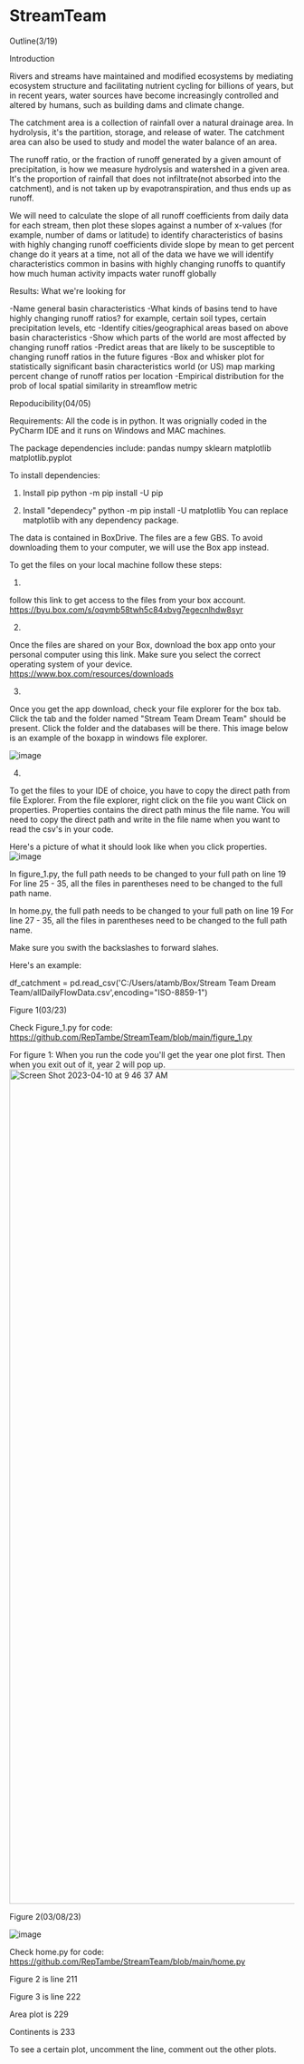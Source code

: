 # StreamTeam

Outline(3/19)

Introduction

Rivers and streams have maintained and modified ecosystems by mediating ecosystem structure and facilitating nutrient cycling for billions of years, but in recent years, water sources have become increasingly controlled and altered by humans, such as building dams and climate change.

The catchment area is a collection of rainfall over a natural drainage area.  In hydrolysis, it's the partition, storage, and release of water. The catchment area can also be used to study and model the water balance of an area. 

The runoff ratio, or the fraction of runoff generated by a given amount of precipitation, is how we measure hydrolysis and watershed in a given area. It's the proportion of rainfall that does not infiltrate(not absorbed into the catchment), and is not taken up by evapotranspiration, and thus ends up as runoff. 

We will need to calculate the slope of all runoff coefficients from daily data for each stream, then plot these slopes against a number of x-values (for example, number of dams or latitude) to identify characteristics of basins with highly changing runoff coefficients
divide slope by mean to get percent change
do it years at a time, not all of the data we have
we will identify characteristics common in basins with highly changing runoffs to quantify how much human activity impacts water runoff globally

Results: What we're looking for

-Name general basin characteristics
-What kinds of basins tend to have highly changing runoff ratios? for example, certain soil types, certain precipitation levels, etc
-Identify cities/geographical areas based on above basin characteristics
-Show which parts of the world are most affected by changing runoff ratios
-Predict areas that are likely to be susceptible to changing runoff ratios in the future
figures
-Box and whisker plot for statistically significant basin characteristics
world (or US) map marking percent change of runoff ratios per location
-Empirical distribution for the prob of local spatial similarity in streamflow metric


Repoducibility(04/05)

Requirements:
All the code is in python. It was orignially coded in the PyCharm IDE and it runs on Windows and MAC machines.

The package dependencies include:
pandas
numpy
sklearn
matplotlib
matplotlib.pyplot

To install dependencies:
1. Install pip
  python -m pip install -U pip
  
2. Install "dependecy"
  python -m pip install -U matplotlib
  You can replace matplotlib with any dependency package.
  


The data is contained in BoxDrive. The files are a few GBS. To avoid downloading them to your computer, we will use the Box app instead.

To get the files on your local machine follow these steps:

1.
follow this link to get access to the files from your box account. 
https://byu.box.com/s/oqvmb58twh5c84xbvg7egecnlhdw8syr

2.
Once the files are shared on your Box, download the box app onto your personal computer using this link. Make sure you select the correct operating system of your device.
https://www.box.com/resources/downloads

3.
Once you get the app download, check your file explorer for the box tab. Click the tab and the folder named "Stream Team Dream Team" should be present. Click the folder and the databases will be there. This image below is an example of the boxapp in windows file explorer.

![image](https://user-images.githubusercontent.com/56054621/230814321-1ea02fab-b1ec-4b22-a50c-51216842cbd3.png)

4.
To get the files to your IDE of choice, you have to copy the direct path from file Explorer.
From the file explorer, right click on the file you want
Click on properties.
Properties contains the direct path minus the file name. You will need to copy the direct path and write in the file name when you want to read the csv's in your code.

Here's a picture of what it should look like when you click properties. 
![image](https://user-images.githubusercontent.com/56054621/230815828-539eb2cd-8214-4cf5-83ec-7808b8160876.png)


In figure_1.py, the full path needs to be changed to your full path on line 19
For line 25 - 35, all the files in parentheses need to be changed to the full path name. 

In home.py, the full path needs to be changed to your full path on line 19
For line 27 - 35, all the files in parentheses need to be changed to the full path name.

Make sure you swith the backslashes to forward slahes. 

Here's an example:

df_catchment = pd.read_csv('C:/Users/atamb/Box/Stream Team Dream Team/allDailyFlowData.csv',encoding="ISO-8859-1")

Figure 1(03/23)

Check Figure_1.py for code:
https://github.com/RepTambe/StreamTeam/blob/main/figure_1.py


For figure 1:
When you run the code you'll get the year one plot first. Then when you exit out of it, year 2 will pop up. 
<img width="1472" alt="Screen Shot 2023-04-10 at 9 46 37 AM" src="https://user-images.githubusercontent.com/56054621/230939212-3dee4110-4d64-4e5e-894c-1efbe0c613df.png">

Figure 2(03/08/23)

![image](https://user-images.githubusercontent.com/56054621/230939583-cedfb843-2dd4-49f5-afe9-5c3310c26ebf.png)

Check home.py for code:
https://github.com/RepTambe/StreamTeam/blob/main/home.py

Figure 2 is line 211

Figure 3 is line 222

Area plot is 229

Continents is 233

To see a certain plot, uncomment the line, comment out the other plots. 




